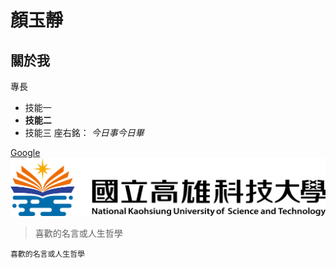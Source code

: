# 顏玉靜

## 關於我

專長
* 技能一
* **技能二**
* 技能三
座右銘： *今日事今日畢*

[Google](http://www.google.com)
![nkust](nkust.png)

>喜歡的名言或人生哲學

```喜歡的名言或人生哲學```
